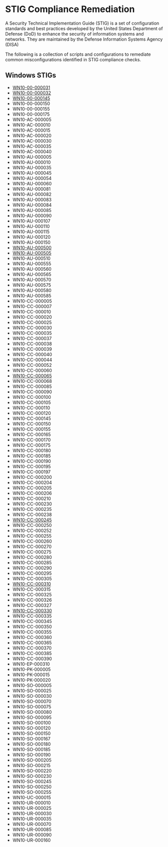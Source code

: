 # STIG Compliance Remediation
A Security Technical Implementation Guide (STIG) is a set of configuration standards and best practices developed by the United States Department of Defense (DoD) to enhance the security of information systems and networks. They are maintained by the Defense Information Systems Agency (DISA)

The following is a collection of scripts and configurations to remediate common misconfigurations identified in STIG compliance checks.

## Windows STIGs
- [WN10-00-000031](windows/WN10-00-000031.ps1)
- [WN10-00-000032](windows/WN10-00-000032.ps1)  
- [WN10-00-000145](windows/WN10-00-000145.ps1)
- WN10-00-000150  
- WN10-00-000155  
- WN10-00-000175  
- WN10-AC-000005  
- WN10-AC-000010  
- WN10-AC-000015  
- WN10-AC-000020  
- WN10-AC-000030  
- WN10-AC-000035  
- WN10-AC-000040  
- WN10-AU-000005  
- WN10-AU-000010  
- WN10-AU-000035  
- WN10-AU-000045  
- WN10-AU-000054  
- WN10-AU-000060  
- WN10-AU-000081  
- WN10-AU-000082  
- WN10-AU-000083  
- WN10-AU-000084  
- WN10-AU-000085  
- WN10-AU-000090  
- WN10-AU-000107  
- WN10-AU-000110  
- WN10-AU-000115  
- WN10-AU-000120  
- WN10-AU-000150  
- [WN10-AU-000500](windows/WN10-AU-000500.ps1)  
- [WN10-AU-000505](windows/WN10-AU-000505.ps1)  
- WN10-AU-000510  
- WN10-AU-000555  
- WN10-AU-000560  
- WN10-AU-000565  
- WN10-AU-000570  
- WN10-AU-000575  
- WN10-AU-000580  
- WN10-AU-000585  
- WN10-CC-000005  
- WN10-CC-000007  
- WN10-CC-000010  
- WN10-CC-000020  
- WN10-CC-000025  
- WN10-CC-000030  
- WN10-CC-000035  
- WN10-CC-000037  
- WN10-CC-000038  
- WN10-CC-000039  
- WN10-CC-000040  
- WN10-CC-000044  
- WN10-CC-000052  
- WN10-CC-000060  
- [WN10-CC-000065](windows/WN10-CC-000065.ps1)  
- WN10-CC-000068  
- WN10-CC-000085  
- WN10-CC-000090  
- WN10-CC-000100  
- WN10-CC-000105  
- WN10-CC-000110  
- WN10-CC-000120  
- WN10-CC-000145  
- WN10-CC-000150  
- WN10-CC-000155  
- WN10-CC-000165  
- WN10-CC-000170  
- WN10-CC-000175  
- WN10-CC-000180  
- WN10-CC-000185  
- WN10-CC-000190  
- WN10-CC-000195  
- WN10-CC-000197  
- WN10-CC-000200  
- WN10-CC-000204  
- WN10-CC-000205  
- WN10-CC-000206  
- WN10-CC-000210  
- WN10-CC-000230  
- WN10-CC-000235  
- WN10-CC-000238  
- [WN10-CC-000245](windows/WN10-CC-000245.ps1)  
- WN10-CC-000250  
- WN10-CC-000252  
- WN10-CC-000255  
- WN10-CC-000260  
- WN10-CC-000270  
- WN10-CC-000275  
- WN10-CC-000280  
- WN10-CC-000285  
- WN10-CC-000290  
- WN10-CC-000295  
- WN10-CC-000305  
- [WN10-CC-000310](windows/WN10-CC-000310.ps1)  
- WN10-CC-000315  
- WN10-CC-000325  
- WN10-CC-000326  
- WN10-CC-000327  
- [WN10-CC-000330](windows/WN10-CC-000330.ps1)  
- WN10-CC-000335  
- WN10-CC-000345  
- WN10-CC-000350  
- WN10-CC-000355  
- WN10-CC-000360  
- WN10-CC-000365  
- WN10-CC-000370  
- WN10-CC-000385  
- WN10-CC-000390  
- WN10-EP-000310  
- WN10-PK-000005  
- WN10-PK-000015  
- WN10-PK-000020  
- WN10-SO-000005  
- WN10-SO-000025  
- WN10-SO-000030  
- WN10-SO-000070  
- WN10-SO-000075  
- WN10-SO-000080  
- WN10-SO-000095  
- WN10-SO-000100  
- WN10-SO-000120  
- WN10-SO-000150  
- WN10-SO-000167  
- WN10-SO-000180  
- WN10-SO-000185  
- WN10-SO-000190  
- WN10-SO-000205  
- WN10-SO-000215  
- WN10-SO-000220  
- WN10-SO-000230  
- WN10-SO-000245  
- WN10-SO-000250  
- WN10-SO-000255  
- WN10-UC-000015  
- WN10-UR-000010  
- WN10-UR-000025  
- WN10-UR-000030  
- WN10-UR-000035  
- WN10-UR-000070  
- WN10-UR-000085  
- WN10-UR-000090  
- WN10-UR-000160  
